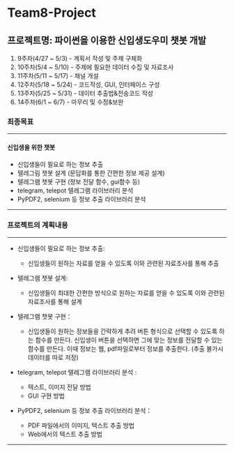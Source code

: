 # Team8-Project

## 프로젝트명: 파이썬을 이용한 신입생도우미 챗봇 개발

1. 9주차(4/27 ~ 5/3) - 계획서 작성 및 주제 구체화
2. 10주차(5/4 ~ 5/10) - 주제에 필요한 데이터 수집 및 자료조사
3. 11주차(5/11 ~ 5/17) - 채널 개설
4. 12주차(5/18 ~ 5/24) - 코드작성, GUI, 인터페이스 구성
5. 13주차(5/25 ~ 5/31) - 데이터 추출법&전송코드 작성
6. 14주차(6/1 ~ 6/7) - 마무리 및 수정&보완

### 최종목표

---

#### 신입생을 위한 챗봇

- 신입생들이 필요로 하는 정보 추출
- 텔레그림 챗봇 설계 (문답화를 통한 간편한 정보 제공 설계)
- 텔레그램 챗봇 구현 (정보 전달 함수, gui함수 등)
- telegram, telepot 텔레그램 라이브러리 분석
- PyPDF2, selenium 등 정보 추출 라이브러리 분석

---

### 프로젝트의 계획내용

---

- 신입생들이 필요로 하는 정보 추출:

  - 신입생들이 원하는 자료를 얻을 수 있도록 이와 관련된 자료조사를 통해 추출

- 텔레그램 챗봇 설계:

  - 신입생들이 최대한 간편한 방식으로 원하는 자료를 얻을 수 있도록 이와 관련된 자료조사를 통해 설계

- 텔레그램 챗봇 구현：

  - 신입생들이 원하는 정보들을 간략하게 추려 버튼 형식으로 선택할 수 있도록 하는 함수를 만든다. 신입생이 버튼을 선택하면 그에 맞는 정보를 전달할 수 있는 함수를 만든다. 이때 정보는 웹, pdf파일로부터 정보를 추출한다. (추출 불가시 데이터를 따로 저장)

- telegram, telepot 텔레그램 라이브러리 분석 :

  - 텍스트, 이미지 전달 방법
  - GUI 구현 방법

- PyPDF2, selenium 등 정보 추출 라이브러리 분석：
  - PDF 파일에서의 이미지, 텍스트 추출 방법
  - Web에서의 텍스트 추출 방법

---
